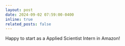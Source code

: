 ```yaml
---
layout: post
date: 2024-09-02 07:59:00-0400
inline: true
related_posts: false
---
```


Happy to start as a Applied Scientist Intern in Amazon!
